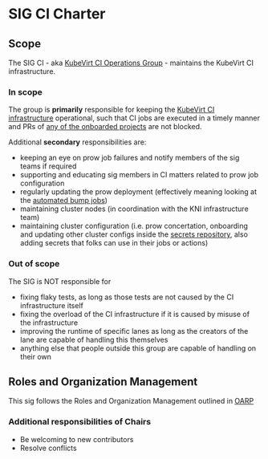 # SIG CI Charter

## Scope

The SIG CI - aka [KubeVirt CI Operations Group] - maintains the KubeVirt CI infrastructure.

### In scope

The group is **primarily** responsible for keeping the [KubeVirt CI infrastructure](https://github.com/kubevirt/project-infra/blob/main/docs/infrastructure-components.md#infrastructure-components) operational, such that CI jobs are executed in a timely manner and PRs of [any of the onboarded projects](https://github.com/kubevirt/project-infra/tree/main/github/ci/prow-deploy/files/jobs) are not blocked.

Additional **secondary** responsibilities are:

* keeping an eye on prow job failures and notify members of the sig teams if required
* supporting and educating sig members in CI matters related to prow job configuration
* regularly updating the prow deployment (effectively meaning looking at the [automated bump jobs](https://github.com/kubevirt/project-infra/pulls/kubevirt-bot))
* maintaining cluster nodes (in coordination with the KNI infrastructure team)
* maintaining cluster configuration (i.e. prow concertation, onboarding and updating other cluster configs inside the [secrets repository](https://github.com/kubevirt/secrets/), also adding secrets that folks can use in their jobs or actions)

### Out of scope

The SIG is NOT responsible for

* fixing flaky tests, as long as those tests are not caused by the CI infrastructure itself
* fixing the overload of the CI infrastructure if it is caused by misuse of the infrastructure
* improving the runtime of specific lanes as long as the creators of the lane are capable of handling this themselves
* anything else that people outside this group are capable of handling on their own

## Roles and Organization Management

This sig follows the Roles and Organization Management outlined in [OARP]

### Additional responsibilities of Chairs

- Be welcoming to new contributors
- Resolve conflicts

[KubeVirt CI Operations Group]: https://github.com/kubevirt/project-infra/blob/main/docs/ci-operations-group.md
[OARP]: https://stumblingabout.com/tag/oarp/
